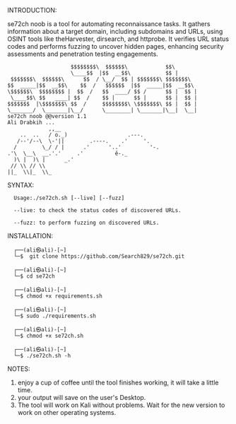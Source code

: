 
INTRODUCTION:

se72ch noob is a tool for automating reconnaissance tasks. It gathers information about a target domain, including subdomains and URLs, using OSINT tools like theHarvester, dirsearch, and httprobe. It verifies URL status codes and performs fuzzing to uncover hidden pages, enhancing security assessments and penetration testing engagements.
                        
                        
                        $$$$$$$$\  $$$$$$\            $$\                                                                                   
                        \____$$  |$$  __$$\           $$ |                                                                                  
     $$$$$$$\  $$$$$$\      $$  / \__/  $$ | $$$$$$$\ $$$$$$$\                                                                              
    $$  _____|$$  __$$\    $$  /   $$$$$$  |$$  _____|$$  __$$\                                                                             
    \$$$$$$\  $$$$$$$$ |  $$  /   $$  ____/ $$ /      $$ |  $$ |                                                                            
     \____$$\ $$   ____| $$  /    $$ |      $$ |      $$ |  $$ |                                                                            
    $$$$$$$  |\$$$$$$$\ $$  /     $$$$$$$$\ \$$$$$$$\ $$ |  $$ |                                                                            
    \_______/  \_______|\__/      \________| \_______|\__|  \__|                                                                            
    se72ch noob @@version 1.1                                                                                                               
    Ali Drabkih ...                                                                                                                                                               
                 ,,__                                                                                                                  
        ..  ..   / o._)                   .---.                                                                                         
       /--'/--\  \-'||        .----.    .'     '.                                                                                       
      /        \_/ / |      .'      '..'         '-.                                                                                    
    .'\  \__\  __.'.'     .'          ě-._                                                                                              
      )\ |  )\ |      _.'                                                                                                               
     // \\ // \\                                                                                                                        
    ||_  \\|_  \\_ 



                                                                                                                                                                              
SYNTAX:


      Usage:./se72ch.sh [--live] [--fuzz]                                                                                                    
                                                                                                                                        
      --live: to check the status codes of discovered URLs.                                                                                   
                                                                                                                                        
      --fuzz: to perform fuzzing on discovered URLs.



INSTALLATION:

      ┌──(ali㉿ali)-[~]
      └─$  git clone https://github.com/Search829/se72ch.git
       
      ┌──(ali㉿ali)-[~]
      └─$ cd se72ch 
       
      ┌──(ali㉿ali)-[~]
      └─$ chmod +x requirements.sh
       
      ┌──(ali㉿ali)-[~]
      └─$ sudo ./requirements.sh
       
      ┌──(ali㉿ali)-[~]
      └─$ chmod +x se72ch.sh
       
      ┌──(ali㉿ali)-[~]
      └─$ ./se72ch.sh -h 


NOTES:

1. enjoy a cup of coffee until the tool finishes working, it will take a little time.
2. your output  will save on the user's Desktop.
3. The tool will work on Kali without problems. Wait for the new version to work on other operating systems.
   
